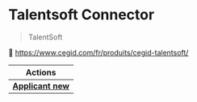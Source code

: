 
# Talentsoft Connector

> TalentSoft


🔗 https://www.cegid.com/fr/produits/cegid-talentsoft/

| Actions |
| ------- |
| [**Applicant new**](docs/applicant_new.md) |
